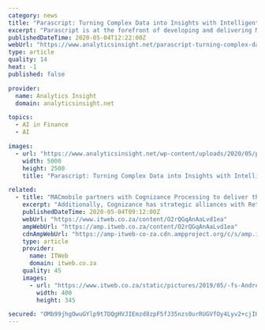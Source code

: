 ```yaml
---
category: news
title: "Parascript: Turning Complex Data into Insights with Intelligent Machine Learning Automation"
excerpt: "Parascript is at the forefront of developing and delivering ML software for intelligent document processing. In an interview for Top Recommended ML and Intelligent Automation Solution Providers in 2020,"
publishedDateTime: 2020-05-04T12:22:00Z
webUrl: "https://www.analyticsinsight.net/parascript-turning-complex-data-insights-intelligent-machine-learning-automation/"
type: article
quality: 14
heat: -1
published: false

provider:
  name: Analytics Insight
  domain: analyticsinsight.net

topics:
  - AI in Finance
  - AI

images:
  - url: "https://www.analyticsinsight.net/wp-content/uploads/2020/05/parascript.jpg"
    width: 5000
    height: 2500
    title: "Parascript: Turning Complex Data into Insights with Intelligent Machine Learning Automation"

related:
  - title: "MACmobile partners with Cognizance Processing to deliver the last mile of supply chain intelligence"
    excerpt: "Additionally, Cognizance has strategic alliances with Retail Development Solutions for Category Insights and Pack and Stack Merchandising. With this partnership, MACmobile is closing the loop on supply chain intelligence."
    publishedDateTime: 2020-05-04T09:12:00Z
    webUrl: "https://www.itweb.co.za/content/O2rQGqAnAaLvd1ea"
    ampWebUrl: "https://amp.itweb.co.za/content/O2rQGqAnAaLvd1ea"
    cdnAmpWebUrl: "https://amp-itweb-co-za.cdn.ampproject.org/c/s/amp.itweb.co.za/content/O2rQGqAnAaLvd1ea"
    type: article
    provider:
      name: ITWeb
      domain: itweb.co.za
    quality: 45
    images:
      - url: "https://www.itweb.co.za/static/pictures/2019/05/-fs-Andrew-Dawson-MACMobile-400X.jpg"
        width: 400
        height: 345

secured: "OMb99jhgOwuGYlp9t7DQgHVJIEmzd8zpF5fJ35nzs0urRUGVfOy4Lyv2+cjIHG9pEIDdelsNBTdiuDm8HWVQ/KQhdva2y3jMT9PCRfqCvXl5hp039ubCCCdHPu7iWssfKVshJ9jW5uy1WFg0M74oaNHmQhMKl1rvAE8o4qSz3OlVXbbfTiDsrvKPeAbl8BGhrSiZyGQ3FdgZOmRBW7mPgkufp4hJqbzYzsO5PJ3wALFjUSBE6VNi3bWjWgYcEXkL/CIewUduEW91HWFtXApE3mfIJSt3R/Qo98/Phi1pjodkduGOypk8s19aA6jp0YCsmvUeYQRFQrWT9rSp6y1eQwitDRNyQDkiwnHIFO7eXd4pl9RYKR2RygVLQ2W7nqkT/JpILGl3XNhfoAw3NjDnu1rKAUdRDOGT1pAIGvGJ/tUkgM6xzprfn4/qy2gWUpQbHUAIzhVha34/O85X4drw5M4YBLFmhXJUMAbP8pjzZIs=;SjZoIB1PBiAhhAwTGzwdMw=="
---
```



